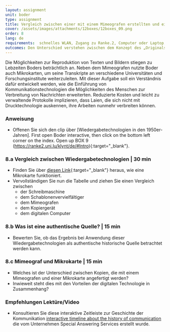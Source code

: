 ```yaml
---
layout: assignment
unit: boder
type: assignment
title: Vergleich zwischen einer mit einem Mimeografen erstellten und einer digitalen Kopie
cover: /assets/images/attachments/12boxes/12boxes_09.png
order: 8
lang: de
requirements:  schnelles WLAN, Zugang zu Ranke.2, Computer oder Laptop, Anwendung auf Computer oder Laptop zum Abspielen von Videos
outcomes: Den Unterschied verstehen zwischen dem Konzept des „Originals“ bei der Analogtechnik und den Veränderungen im Zuge des Aufkommens digitaler Technologie.
---
```


Die Möglichkeiten zur Reproduktion von Texten und Bildern stiegen zu Lebzeiten Boders beträchtlich an. Neben dem Mimeografen nutzte Boder auch Mikrokarten, um seine Transkripte an verschiedene Universitäten und Forschungsinstitute weiterzuleiten.
Mit dieser Aufgabe soll ein Verständnis dafür entwickelt werden, wie die Einführung von Kommunikationstechnologien die Möglichkeiten des Menschen zur Verbreitung von Nachrichten erweiterten.
Reduzierte Kosten und leicht zu verwaltende Protokolle implizieren, dass Laien, die sich nicht mit Drucktechnologie auskennen, ihre Arbeiten nunmehr verbreiten können.

<!-- more -->

<!-- briefing-student -->

### Anweisung
<!-- section-contents -->

- Offenen Sie sich den clip über [Wiedergabetechnologien in den 1950er-Jahren]. First open Boder interactive, then click on the bottom left corner on the index. Open up BOX 9 (https://ranke2.uni.lu/klynt/de/#Intro){:target="_blank"}.

<!-- section -->

### 8.a  Vergleich zwischen Wiedergabetechnologien | 30 min
<!-- section-contents -->

- Finden Sie über [diesen Link](https://psap.library.illinois.edu/collection-id-guide/microform#microcard){:target="_blank"} heraus, wie eine Mikrokarte funktioniert.
- Vervollständigen Sie nun die Tabelle und ziehen Sie einen Vergleich zwischen
  - der Schreibmaschine
  - dem Schablonenvervielfältiger
  - dem Mimeografen
  - dem Kopiergerät
  - dem digitalen Computer  

<!-- section -->

### 8.b  Was ist eine authentische Quelle? | 15 min
<!-- section-contents -->

- Bewerten Sie, ob das Ergebnis bei Anwendung dieser Wiedergabetechnologien als authentische historische Quelle betrachtet werden kann.

<!-- section -->

### 8.c  Mimeograf und Mikrokarte | 15 min
<!-- section-contents -->

- Welches ist der Unterschied zwischen Kopien, die mit einem Mimeografen und einer Mikrokarte angefertigt werden? 
- Inwieweit steht dies mit den Vorteilen der digitalen Technologie in Zusammenhang? 

<!-- section -->

### Empfehlungen Lektüre/Video
<!-- section-contents -->

- Konsultieren Sie diese interaktive Zeitleiste zur Geschichte der Kommunikation [interactive timeline about the history of communication](http://www.thehistoryofcommunication.com) die vom Unternehmen Special Answering Services erstellt wurde.



<!-- briefing-teacher -->

